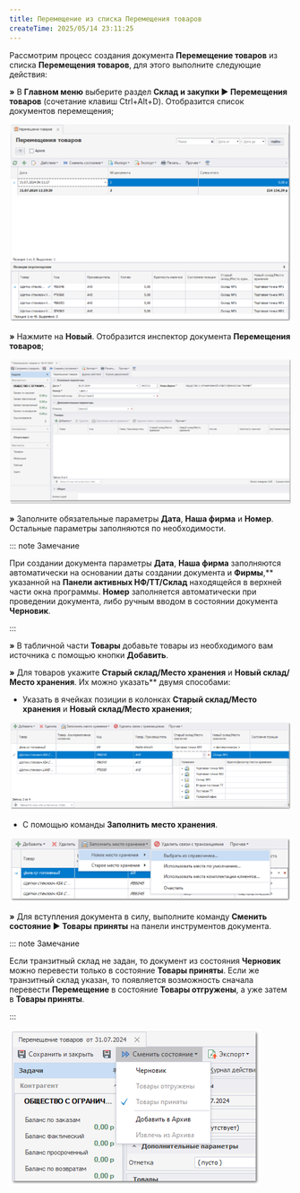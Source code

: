 ```yaml
---
title: Перемещение из списка Перемещения товаров
createTime: 2025/05/14 23:11:25
---
```

Рассмотрим процесс создания документа **Перемещение товаров** из списка **Перемещения товаров**, для этого выполните следующие действия:

**»** В **Главном меню** выберите раздел **Склад и закупки ► Перемещения товаров** (сочетание клавиш Ctrl+Alt+D). Отобразится список документов перемещения;

![](../../../assets/work/one/202.png)

**»** Нажмите на **Новый**. Отобразится инспектор документа **Перемещения товаров**;

![](../../../assets/work/one/203.png)

**»** Заполните обязательные параметры **Дата**, **Наша фирма** и **Номер**. Остальные параметры заполняются по необходимости.

::: note Замечание

При создании документа параметры **Дата**, **Наша фирма** заполняются автоматически на основании даты создании документа и **Фирмы**,** указанной на **Панели активных НФ/ТТ/Склад** находящейся в верхней части окна программы. **Номер** заполняется автоматически при проведении документа, либо ручным вводом в состоянии документа **Черновик**.

:::

**»** В табличной части **Товары** добавьте товары из необходимого вам источника с помощью кнопки **Добавить**.

**»** Для товаров укажите **Старый склад/Место хранения** и **Новый склад/Место хранения**. Их можно указать** двумя способами:

- Указать в ячейках позиции в колонках **Старый склад/Место хранения** и **Новый склад/Место хранения**;

![](../../../assets/work/one/204.png)

- С помощью команды **Заполнить место хранения**.

![](../../../assets/work/one/205.png)

**»** Для вступления документа в силу, выполните команду **Сменить состояние ► Товары приняты** на панели инструментов документа. 

::: note Замечание

Если транзитный склад не задан, то документ из состояния **Черновик** можно перевести только в состояние **Товары приняты**. Если же транзитный склад указан, то появляется возможность сначала перевести **Перемещение** в состояние **Товары отгружены**, а уже затем в **Товары приняты**.

:::

![](../../../assets/work/one/206.png)